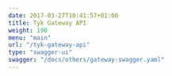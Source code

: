 ```yaml
---
date: 2017-03-27T10:41:57+01:00
title: Tyk Gateway API
weight: 190
menu: "main"
url: "/tyk-gateway-api"
type: "swagger-ui"
swagger: "/docs/others/gateway-swagger.yaml"
---
```


